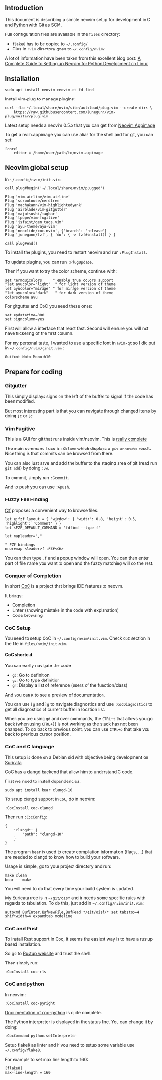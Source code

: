 ## Introduction

This document is describing a simple neovim setup for development in C and Python with Git as SCM.

Full configuration files are available in the `files` directory:
 
 - `flake8` has to be copied to `~/.config/`
 - Files in `nvim` directory goes to `~/.config/nvim/`

A lot of information have been taken from this excellent blog post: [A Complete Guide to Setting up Neovim for Python Development on Linux](https://jdhao.github.io/2018/12/24/centos_nvim_install_use_guide_en/)

## Installation

```
sudo apt install neovim neovim-qt fd-find
```

Install vim-plug to manage plugins:

```
curl -fLo ~/.local/share/nvim/site/autoload/plug.vim --create-dirs \
    https://raw.githubusercontent.com/junegunn/vim-plug/master/plug.vim
```

Latest setup needs a neovim 0.5.x that you can get from [Neovim Appimage](https://github.com/neovim/neovim/releases/download/nightly/nvim.appimage)

To get a nvim.appimage you can use alias for the shell and for git, you can set:

```
[core]
    editor = /home/user/path/to/nvim.appimage
```

## Neovim global setup

In `~/.config/nvim/init.vim`:

```
call plug#begin('~/.local/share/nvim/plugged')

Plug 'vim-airline/vim-airline'
Plug 'scrooloose/nerdtree'
Plug 'machakann/vim-highlightedyank'
Plug 'airblade/vim-gitgutter'
Plug 'majutsushi/tagbar'
Plug 'tpope/vim-fugitive'
Plug 'jsfaint/gen_tags.vim'
Plug 'ayu-theme/ayu-vim'
Plug 'neoclide/coc.nvim', {'branch': 'release'}
Plug 'junegunn/fzf', { 'do': { -> fzf#install() } }

call plug#end()
```

To install the plugins, you need to restart neovim and run `:PlugInstall`.

To update plugins, you can run `:PlugUpdate`.

Then if you want to try the color scheme, continue with:

```
set termguicolors     " enable true colors support
"let ayucolor="light"  " for light version of theme
let ayucolor="mirage" " for mirage version of theme
"let ayucolor="dark"   " for dark version of theme
colorscheme ayu
```

For gitgutter and CoC you need these ones:

```
set updatetime=300
set signcolumn=yes
```

First will allow a interface that react fast. Second will ensure you will not
have flickering of the first column.

For my personal taste, I wanted to use a specific font in `nvim-qt` so I did put in `~/.config/nvim/ginit.vim` :

```
Guifont Noto Mono:h10
```

## Prepare for coding

### Gitgutter

This simply displays signs on the left of the buffer to signal if the code has been modified.

But most interesting part is that you can navigate through changed items by doing `]c` or `[c`

### Vim Fugitive

This is a GUI for git that runs inside vim/neovim. This is [really complete](https://github.com/tpope/vim-fugitive/blob/master/doc/fugitive.txt).

The main command I use is `:Gblame` which displays a `git annotate` result. Nice thing is that commits can be browsed
from there.

You can also just save and add the buffer to the staging area of git (read run `git add`) by doing `:Gw`.

To commit, simply run `:Gcommit`.

And to push you can use `:Gpush`.

### Fuzzy File Finding

[fzf](https://github.com/junegunn/fzf) proposes a convenient way to browse files.

```
let g:fzf_layout = { 'window': { 'width': 0.8, 'height': 0.5, 'highlight': 'Comment' } }
let $FZF_DEFAULT_COMMAND = 'fdfind --type f'

let mapleader=","

" FZF bindings
nnoremap <leader>f :FZF<CR>
```

You can then type `,f` and a popup window will open. You can then enter part of file name you want to open and the fuzzy matching will do the rest.

### Conquer of Completion

In short [CoC](https://github.com/neoclide/coc.nvim) is a project that brings IDE features
to neovim.

It brings:

 - Completion
 - Linter (showing mistake in the code with explanation)
 - Code browsing

### CoC Setup

You need to setup CoC in `~/.config/nvim/init.vim`. Check `CoC` section in the file in `files/nvim/init.vim`.

#### CoC shortcut

You can easily navigate the code 

* `gd`: Go to definition
* `gy`: Go to type definition
* `gr`: Display a list of reference (users of the function/class)

And you can `K` to see a preview of documentation.

You can use `[g` and `]g` to navigate diagnostics and use `:CocDiagnostics` to get all diagnostics of current buffer in location list.

When you are using `gd` and over commands, the `CTRL+t` that allows you go back (when using `CTRL+]`) is not working as the stack has not been changed.
To go back to previous point, you can use `CTRL+o` that take you back to previous cursor position.

### CoC and C language

This setup is done on a Debian sid with objective being development on [Suricata](https://suricata-ids.org/)

CoC has a clangd backend that allow him to understand C code.

First we need to install dependencies:

```
sudo apt install bear clangd-10
```

To setup clangd support in `CoC`, do in neovim:

```
:CocInstall coc-clangd
```

Then run `:CocConfig`:

```
{
    "clangd": {
        "path": "clangd-10"
    }
}
```

The program `bear` is used to create compilation information (flags, ...) that are
needed to clangd to know how to build your software.

Usage is simple, go to your project directory and run:

```
make clean
bear -- make
```

You will need to do that every time your build system is updated.

My Suricata tree is in `~/git/oisf` and it needs some specific rules
with regards to tabulation. To do this, just add in `~/.config/nvim/init.vim`:

```
autocmd BufEnter,BufNewFile,BufRead */git/oisf/* set tabstop=4 shiftwidth=4 expandtab modeline
```

### CoC and Rust

To install Rust support in Coc, it seems the easiest way is to have a rustup based installation.

So go to [Rustup website](https://rustup.rs/) and trust the shell.

Then simply run:

```
:CocInstall coc-rls
```

### CoC and python

In neovim:

```
:CocInstall coc-pyright
```

[Documentation of coc-python](https://github.com/fannheyward/coc-pyright) is quite complete.

The Python interpreter is displayed in the status line. You can change it by doing:

```
:CocCommand python.setInterpreter
```

Setup flake8 as linter and if you need to setup some variable use `~/.config/flake8`.

For example to set max line length to 160:

```
[flake8]
max-line-length = 160
```
